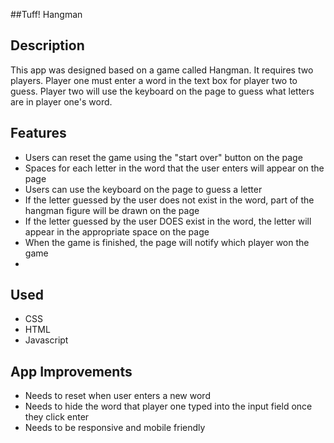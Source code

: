 ##Tuff! Hangman

## Description
This app was designed based on a game called Hangman. It requires two players. Player one must enter a word in the text box for player two
to guess. Player two will use the keyboard on the page to guess what letters are in player one's word. 

## Features
- Users can reset the game using the "start over" button on the page 
- Spaces for each letter in the word that the user enters will appear on the page
- Users can use the keyboard on the page to guess a letter 
- If the letter guessed by the user does not exist in the word, part of the hangman figure will be drawn on the page 
- If the letter guessed by the user DOES exist in the word, the letter will appear in the appropriate space on the page 
- When the game is finished, the page will notify which player won the game 
- 
## Used 

- CSS
- HTML
- Javascript

## App Improvements

- Needs to reset when user enters a new word 
- Needs to hide the word that player one typed into the input field once they click enter 
- Needs to be responsive and mobile friendly 

